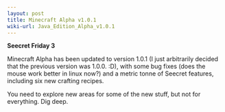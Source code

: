 ```yaml
---
layout: post
title: Minecraft Alpha v1.0.1
wiki-url: Java_Edition_Alpha_v1.0.1
---
```


**Seecret Friday 3**

Minecraft Alpha has been updated to version 1.0.1 (I just arbitrarily decided that the previous version was 1.0.0. :D),
with some bug fixes (does the mouse work better in linux now?) and a metric tonne of Seecret features,
including six new crafting recipes.

You need to explore new areas for some of the new stuff, but not for everything. Dig deep.
